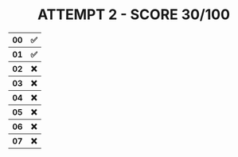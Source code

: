 <h1 align="center">ATTEMPT 2 - SCORE 30/100</h1><div align="center"><table>
<tr>
	<th>00</th>
	<th>✅</th>
</tr>
<tr>
	<th>01</th>
	<th>✅</th>
</tr>
<tr>
	<th>02</th>
	<th>❌</th>
</tr>
<tr>
	<th>03</th>
	<th>❌</th>
</tr>
<tr>
	<th>04</th>
	<th>❌</th>
</tr>
<tr>
	<th>05</th>
	<th>❌</th>
</tr>
<tr>
	<th>06</th>
	<th>❌</th>
</tr>
<tr>
	<th>07</th>
	<th>❌</th>
</tr></table></div>